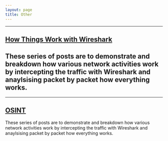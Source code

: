```yaml
---
layout: page
title: Other
---
```


----
## [How Things Work with Wireshark](https://cyb3rr3ap3r.github.io/posts/other/how-wireshark/index.html)  
These series of posts are to demonstrate and breakdown how various network activities work by intercepting the traffic with Wireshark and anaylsising packet by packet how everything works.
----
  
  
----
## [OSINT](https://cyb3rr3ap3r.github.io/posts/other/how-wireshark/index.html)  
These series of posts are to demonstrate and breakdown how various network activities work by intercepting the traffic with Wireshark and anaylsising packet by packet how everything works.
